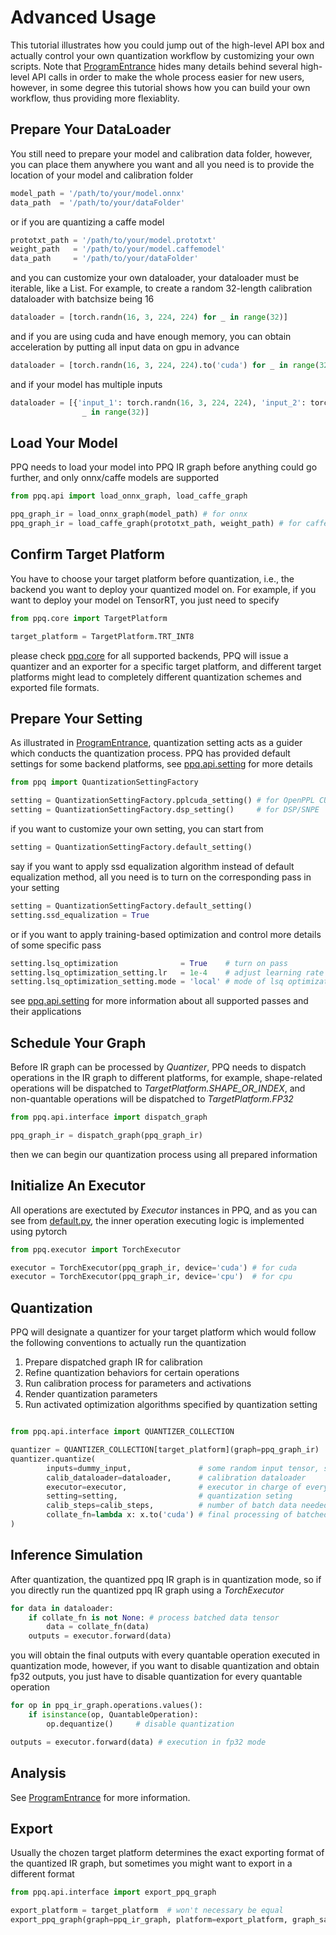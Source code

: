 # Advanced Usage
This tutorial illustrates how you could jump out of the high-level API box and actually control your own
quantization workflow by customizing your own scripts. Note that [ProgramEntrance](./ProgramEntrance.md)
hides many details behind several high-level API calls in order to make the whole process easier for new
users, however, in some degree this tutorial shows how you can build your own workflow, thus providing
more flexiablity.

## Prepare Your DataLoader
You still need to prepare your model and calibration data folder, however, you can place them anywhere
you want and all you need is to provide the location of your model and calibration folder

```python
model_path = '/path/to/your/model.onnx'
data_path  = '/path/to/your/dataFolder'
```
or if you are quantizing a caffe model
```python
prototxt_path = '/path/to/your/model.prototxt'
weight_path   = '/path/to/your/model.caffemodel'
data_path     = '/path/to/your/dataFolder'
```
and you can customize your own dataloader, your dataloader must be iterable, like a List. For example,
to create a random 32-length calibration dataloader with batchsize being 16

```python
dataloader = [torch.randn(16, 3, 224, 224) for _ in range(32)]
```
and if you are using cuda and have enough memory, you can obtain acceleration by putting all input data
on gpu in advance
```python
dataloader = [torch.randn(16, 3, 224, 224).to('cuda') for _ in range(32)]
```
and if your model has multiple inputs
```python
dataloader = [{'input_1': torch.randn(16, 3, 224, 224), 'input_2': torch.randn(16, 3, 224, 224)} for \
                _ in range(32)]
```

## Load Your Model
PPQ needs to load your model into PPQ IR graph before anything could go further, and only onnx/caffe
models are supported
```python
from ppq.api import load_onnx_graph, load_caffe_graph

ppq_graph_ir = load_onnx_graph(model_path) # for onnx
ppq_graph_ir = load_caffe_graph(prototxt_path, weight_path) # for caffe
```

## Confirm Target Platform
You have to choose your target platform before quantization, i.e., the backend you want to deploy your
quantized model on. For example, if you want to deploy your model on TensorRT, you just need to specify
```python
from ppq.core import TargetPlatform

target_platform = TargetPlatform.TRT_INT8
```
please check [ppq.core](../../ppq/core/quant.py) for all supported backends, PPQ will issue a quantizer
and an exporter for a specific target platform, and different target platforms might lead to completely
different quantization schemes and exported file formats.


## Prepare Your Setting
As illustrated in [ProgramEntrance](./ProgramEntrance.md), quantization setting acts as a guider which
conducts the quantization process. PPQ has provided default settings for some backend platforms, see
[ppq.api.setting](../../ppq/api/setting.py) for more details
```python
from ppq import QuantizationSettingFactory

setting = QuantizationSettingFactory.pplcuda_setting() # for OpenPPL CUDA
setting = QuantizationSettingFactory.dsp_setting()     # for DSP/SNPE
```
if you want to customize your own setting, you can start from
```python
setting = QuantizationSettingFactory.default_setting()
```
say if you want to apply ssd equalization algorithm instead of default equalization method, all you need is
to turn on the corresponding pass in your setting
```python
setting = QuantizationSettingFactory.default_setting()
setting.ssd_equalization = True
```
or if you want to apply training-based optimization and control more details of some specific pass
```python
setting.lsq_optimization              = True    # turn on pass
setting.lsq_optimization_setting.lr   = 1e-4    # adjust learning rate
setting.lsq_optimization_setting.mode = 'local' # mode of lsq optimization
```
see [ppq.api.setting](../../ppq/api/setting.py) for more information about all supported passes and their
applications

## Schedule Your Graph
Before IR graph can be processed by *Quantizer*, PPQ needs to dispatch operations in the IR graph to different
platforms, for example, shape-related operations will be dispatched to *TargetPlatform.SHAPE_OR_INDEX*, and
non-quantable operations will be dispatched to *TargetPlatform.FP32*
```python
from ppq.api.interface import dispatch_graph

ppq_graph_ir = dispatch_graph(ppq_graph_ir)
```
then we can begin our quantization process using all prepared information

## Initialize An Executor
All operations are exectuted by *Executor* instances in PPQ, and as you can see from
[default.py](../../ppq/executor/torch/default.py), the inner operation executing logic
is implemented using pytorch
```python
from ppq.executor import TorchExecutor

executor = TorchExecutor(ppq_graph_ir, device='cuda') # for cuda
executor = TorchExecutor(ppq_graph_ir, device='cpu')  # for cpu
```

## Quantization
PPQ will designate a quantizer for your target platform which would follow the following
conventions to actually run the quantization
1. Prepare dispatched graph IR for calibration
2. Refine quantization behaviors for certain operations
3. Run calibration process for parameters and activations
4. Render quantization parameters
5. Run activated optimization algorithms specified by quantization setting

```python

from ppq.api.interface import QUANTIZER_COLLECTION

quantizer = QUANTIZER_COLLECTION[target_platform](graph=ppq_graph_ir)
quantizer.quantize(
        inputs=dummy_input,               # some random input tensor, should be list or dict for multiple inputs
        calib_dataloader=dataloader,      # calibration dataloader
        executor=executor,                # executor in charge of everywhere graph execution is needed
        setting=setting,                  # quantization seting
        calib_steps=calib_steps,          # number of batch data needed in calibration, 8~512
        collate_fn=lambda x: x.to('cuda') # final processing of batched data tensor
)

```

## Inference Simulation
After quantization, the quantized ppq IR graph is in quantization mode, so if you directly run the quantized
ppq IR graph using a *TorchExecutor*
```python
for data in dataloader:
    if collate_fn is not None: # process batched data tensor
        data = collate_fn(data)
    outputs = executor.forward(data)
```
you will obtain the final outputs with every quantable operation executed in quantization mode, however, if
you want to disable quantization and obtain fp32 outputs, you just have to disable quantization for every
quantable operation
```python
for op in ppq_ir_graph.operations.values():
    if isinstance(op, QuantableOperation):
        op.dequantize()     # disable quantization

outputs = executor.forward(data) # execution in fp32 mode
```

## Analysis

See [ProgramEntrance](./ProgramEntrance.md) for more information.


## Export
Usually the chozen target platform determines the exact exporting format of the quantized IR graph, but sometimes
you might want to export in a different format
```python
from ppq.api.interface import export_ppq_graph

export_platform = target_platform  # won't necessary be equal
export_ppq_graph(graph=ppq_ir_graph, platform=export_platform, graph_save_to='quantized', config_save_to='quantized.json')
```
